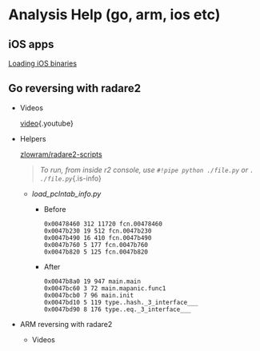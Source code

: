 # Analysis Help (go, arm, ios etc)

## iOS apps

  [Loading iOS binaries](http://radare.today/posts/loading-ios-binaries/)

## Go reversing with radare2
  - Videos  

	 [video](https://www.youtube.com/watch?v=PRLOlY4IKeA){.youtube}


  - Helpers

    [zlowram/radare2-scripts](https://github.com/zlowram/radare2-scripts/tree/master/go_helpers)

     > *To run, from inside r2 console, use `#!pipe python ./file.py` or `. ./file.py`*{.is-info}

    - _load_pclntab_info.py_
      - Before

            0x00478460 312 11720 fcn.00478460
            0x0047b230 19 512 fcn.0047b230
            0x0047b490 16 410 fcn.0047b490
            0x0047b760 5 177 fcn.0047b760
            0x0047b820 5 125 fcn.0047b820

      - After

            0x0047b8a0 19 947 main.main
            0x0047bc60 3 72 main.mapanic.func1
            0x0047bcb0 7 96 main.init
            0x0047bd10 5 119 type..hash._3_interface___
            0x0047bd90 8 176 type..eq._3_interface___

- ARM reversing with radare2
  - Videos

    [](https://www.youtube.com/watch?v=oXSx0Qo2Upk)